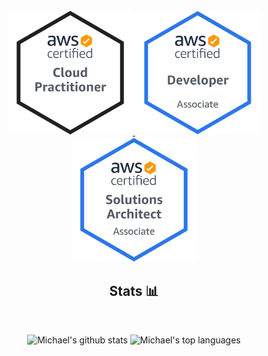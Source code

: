 <div align="center">

<a href="https://www.credly.com/badges/0b408b17-697e-47a0-9da8-8acfa8306b02/public_url">
  <img src="https://raw.githubusercontent.com/mshuber1981/mshuber1981/master/images/AWS-CloudPractitioner.png"  width="200px" />
</a>

<a href="https://www.credly.com/badges/b8be6845-1c01-4205-8387-09a97be77004/public_url">
  <img src="https://raw.githubusercontent.com/mshuber1981/mshuber1981/master/images/AWS-Developer-Associate.png" width="200px" />
</a>

<a href="https://www.credly.com/badges/bda9d426-3515-4063-8d0a-5bf1626b2d14/public_url">
  <img src="https://raw.githubusercontent.com/mshuber1981/mshuber1981/master/images/AWS-SolArchitect-Associate.png"  width="200px" />
</a>

</br>

## Stats 📊

</br>

![Michael's github stats](https://github-readme-stats.vercel.app/api?username=mshuber1981&show_icons=true&theme=react) ![Michael's top languages](https://github-readme-stats.vercel.app/api/top-langs/?username=mshuber1981&theme=react&layout=compact)

</div>
